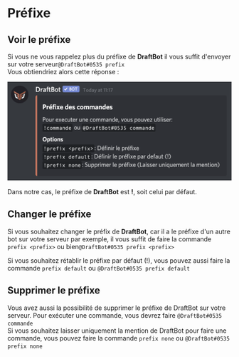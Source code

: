 # Préfixe

## Voir le préfixe

Si vous ne vous rappelez plus du préfixe de **DraftBot** il vous suffit d'envoyer sur votre serveur`@DraftBot#0535 prefix`   
Vous obtiendriez alors cette réponse :  

![ ](../.gitbook/assets/image%20%286%29.png)

Dans notre cas, le préfixe de **DraftBot** est **!**, soit celui par défaut.

## Changer le préfixe

Si vous souhaitez changer le préfix de **DraftBot**, car il a le préfixe d'un autre bot sur votre serveur par exemple, il vous suffit de faire la commande `prefix <prefix>` ou bien`@DraftBot#0535 prefix <prefix>`  
  
Si vous souhaitez rétablir le préfixe par défaut \(!\), vous pouvez aussi faire la commande `prefix default` ou `@DraftBot#0535 prefix default`

## Supprimer le préfixe

Vous avez aussi la possibilité de supprimer le préfixe de DraftBot sur votre serveur. Pour exécuter une commande, vous devrez faire `@DraftBot#0535 commande`  
Si vous souhaitez laisser uniquement la mention de DraftBot pour faire une commande, vous pouvez faire la commande `prefix none` ou `@DraftBot#0535 prefix none`



